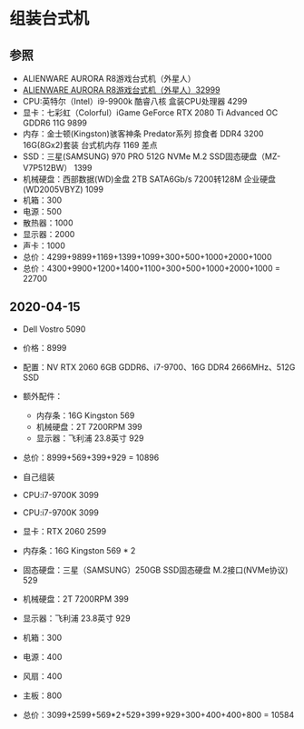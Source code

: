 # 组装台式机

## 参照

- ALIENWARE AURORA R8游戏台式机（外星人）
- [ALIENWARE AURORA R8游戏台式机（外星人）32999](https://www.dell.com/zh-cn/shop/%E6%88%B4%E5%B0%94%E5%8F%B0%E5%BC%8F%E6%9C%BA/alienware-aurora/spd/alienware-aurora-r8-desktop)
- CPU:英特尔（Intel）i9-9900k 酷睿八核 盒装CPU处理器 4299
- 显卡：七彩虹（Colorful）iGame GeForce RTX 2080 Ti Advanced OC GDDR6 11G 9899
- 内存：金士顿(Kingston)骇客神条 Predator系列 掠食者 DDR4 3200 16G(8Gx2)套装 台式机内存 1169 差点
- SSD：三星(SAMSUNG) 970 PRO 512G NVMe M.2 SSD固态硬盘（MZ-V7P512BW） 1399
- 机械硬盘：西部数据(WD)金盘 2TB SATA6Gb/s 7200转128M 企业硬盘(WD2005VBYZ) 1099
- 机箱：300
- 电源：500
- 散热器：1000
- 显示器：2000
- 声卡：1000
- 总价：4299+9899+1169+1399+1099+300+500+1000+2000+1000
- 总价：4300+9900+1200+1400+1100+300+500+1000+2000+1000 = 22700

## 2020-04-15

- Dell Vostro 5090
- 价格：8999
- 配置：NV RTX 2060 6GB GDDR6、i7-9700、16G DDR4 2666MHz、512G SSD
- 额外配件：
  - 内存条：16G Kingston 569
  - 机械硬盘：2T 7200RPM 399
  - 显示器：飞利浦 23.8英寸 929
- 总价：8999+569+399+929 = 10896

- 自己组装
- CPU:i7-9700K 3099
- CPU:i7-9700K 3099
- 显卡：RTX 2060 2599
- 内存条：16G Kingston 569 * 2
- 固态硬盘：三星（SAMSUNG）250GB SSD固态硬盘 M.2接口(NVMe协议) 529
- 机械硬盘：2T 7200RPM 399
- 显示器：飞利浦 23.8英寸 929
- 机箱：300
- 电源：400
- 风扇：400
- 主板：800
- 总价：3099+2599+569*2+529+399+929+300+400+400+800 = 10584
